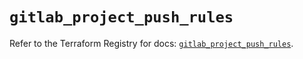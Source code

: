 # `gitlab_project_push_rules`

Refer to the Terraform Registry for docs: [`gitlab_project_push_rules`](https://registry.terraform.io/providers/gitlabhq/gitlab/18.4.0/docs/resources/project_push_rules).
